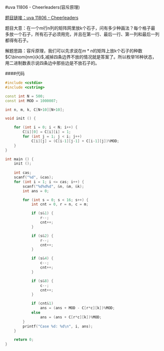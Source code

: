 #uva 11806 - Cheerleaders(容斥原理)

[题目链接：uva 11806 - Cheerleaders](http://uva.onlinejudge.org/index.php?option=com_onlinejudge&Itemid=8&category=469&page=show_problem&problem=2906)

题目大意：在一个m行n列的矩阵网里放k个石子，问有多少种画法？每个格子最多放一个石子，所有石子必须用完，并且在第一行、最后一行、第一列和最后一列都得有石子。

解题思路：容斥原理，我们可以先求说在$m*n$的矩阵上放k个石子的种数$C\binom{nm}{k}$,减掉四条边界不放的情况就是答案了。所以枚举16种状态，用二进制数表示说四条边中那些边是不放石子的。

####代码

``` c++
#include <cstdio>
#include <cstring>

const int N = 500;
const int MOD = 1000007;

int n, m, k, C[N+10][N+10];

void init () {

	for (int i = 0; i < N; i++) {
		C[i][0] = C[i][i] = 1;
		for (int j = 1; j < i; j++)
			C[i][j] = (C[i-1][j-1] + C[i-1][j])%MOD;
	}
}

int main () {
	init ();
	
	int cas;
	scanf("%d", &cas);
	for (int i = 1; i <= cas; i++) {
		scanf("%d%d%d", &n, &m, &k);
		int ans = 0;

		for (int s = 0; s < 16; s++) {
			int cnt = 0, r = n, c = m;

			if (s&1) {
				r--;
				cnt++;
			}

			if (s&2) {
				r--;
				cnt++;
			}

			if (s&4) {
				c--;
				cnt++;
			}

			if (s&8) {
				c--;
				cnt++;
			}

			if (cnt&1)
				ans = (ans + MOD - C[r*c][k])%MOD;
			else
				ans = (ans + C[r*c][k])%MOD;
		}
		printf("Case %d: %d\n", i, ans);
	}

	return 0;
}


```


